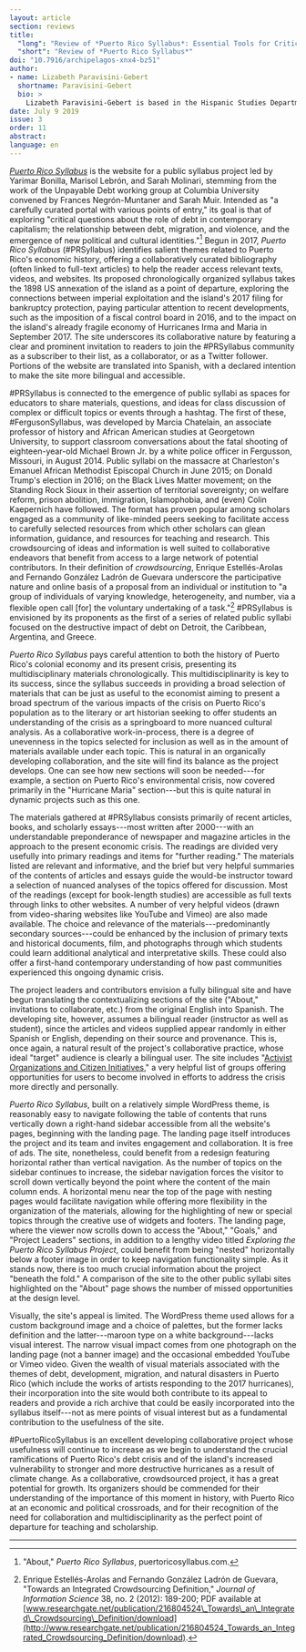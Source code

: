 ```yaml
---
layout: article
section: reviews
title: 
  "long": "Review of *Puerto Rico Syllabus*: Essential Tools for Critical Thinking about the Puerto Rican Debt Crisis"
  "short": "Review of *Puerto Rico Syllabus*"
doi: "10.7916/archipelagos-xnx4-bz51"
author: 
- name: Lizabeth Paravisini-Gebert 
  shortname: Paravisini-Gebert
  bio: >
    Lizabeth Paravisini-Gebert is based in the Hispanic Studies Department at Vassar College, where she holds the Randolph Distinguished Professor Chair; she is also a member of the Programs in Environmental Studies, Latin American Studies, International Studies, and Women's Studies. Her most recent book, *Extinctions: Colonialism, Biodiversity, and the Narratives of the Caribbean*, is forthcoming this year from Liverpool University Press. She coauthors, with Ivette Romero-Cesareo, the blog [*Repeating Islands*](https://repeatingislands.com/), and coedits, with Michael Aronna, the [The Oviedo Project](http://pages.vassar.edu/oviedo/).
date: July 9 2019
issue: 3
order: 11
abstract: 
language: en
---
```


[*Puerto Rico Syllabus*](https://puertoricosyllabus.com/) is the website
for a public syllabus project led by Yarimar Bonilla, Marisol Lebrón,
and Sarah Molinari, stemming from the work of the Unpayable Debt working
group at Columbia University convened by Frances Negrón-Muntaner and
Sarah Muir. Intended as "a carefully curated portal with various points
of entry," its goal is that of exploring "critical questions about the
role of debt in contemporary capitalism; the relationship between debt,
migration, and violence, and the emergence of new political and cultural
identities."[^1] Begun in 2017, *Puerto Rico Syllabus* (\#PRSyllabus)
identifies salient themes related to Puerto Rico's economic history,
offering a collaboratively curated bibliography (often linked to
full-text articles) to help the reader access relevant texts, videos,
and websites. Its proposed chronologically organized syllabus takes the
1898 US annexation of the island as a point of departure, exploring the
connections between imperial exploitation and the island's 2017 filing
for bankruptcy protection, paying particular attention to recent
developments, such as the imposition of a fiscal control board in 2016,
and to the impact on the island's already fragile economy of Hurricanes
Irma and Maria in September 2017. The site underscores its collaborative
nature by featuring a clear and prominent invitation to readers to join
the \#PRSyllabus community as a subscriber to their list, as a
collaborator, or as a Twitter follower. Portions of the website are
translated into Spanish, with a declared intention to make the site more
bilingual and accessible.

\#PRSyllabus is connected to the emergence of public syllabi as spaces
for educators to share materials, questions, and ideas for class
discussion of complex or difficult topics or events through a hashtag.
The first of these, \#FergusonSyllabus, was developed by Marcia
Chatelain, an associate professor of history and African American
studies at Georgetown University, to support classroom conversations
about the fatal shooting of eighteen-year-old Michael Brown Jr. by a
white police officer in Fergusson, Missouri, in August 2014. Public
syllabi on the massacre at Charleston's Emanuel African Methodist
Episcopal Church in June 2015; on Donald Trump's election in 2016; on
the Black Lives Matter movement; on the Standing Rock Sioux in their
assertion of territorial sovereignty; on welfare reform, prison
abolition, immigration, Islamophobia, and (even) Colin Kaepernich have
followed. The format has proven popular among scholars engaged as a
community of like-minded peers seeking to facilitate access to carefully
selected resources from which other scholars can glean information,
guidance, and resources for teaching and research. This crowdsourcing of
ideas and information is well suited to collaborative endeavors that
benefit from access to a large network of potential contributors. In
their definition of *crowdsourcing*, Enrique Estellés-Arolas and
Fernando González Ladrón de Guevara underscore the participative nature
and online basis of a proposal from an individual or institution to "a
group of individuals of varying knowledge, heterogeneity, and number,
via a flexible open call \[for\] the voluntary undertaking of a
task."[^2] \#PRSyllabus is envisioned by its proponents as the first of
a series of related public syllabi focused on the destructive impact of
debt on Detroit, the Caribbean, Argentina, and Greece.

*Puerto Rico Syllabus* pays careful attention to both the history of
Puerto Rico's colonial economy and its present crisis, presenting its
multidisciplinary materials chronologically. This multidisciplinarity is
key to its success, since the syllabus succeeds in providing a broad
selection of materials that can be just as useful to the economist
aiming to present a broad spectrum of the various impacts of the crisis
on Puerto Rico's population as to the literary or art historian seeking
to offer students an understanding of the crisis as a springboard to
more nuanced cultural analysis. As a collaborative work-in-process,
there is a degree of unevenness in the topics selected for inclusion as
well as in the amount of materials available under each topic. This is
natural in an organically developing collaboration, and the site will
find its balance as the project develops. One can see how new sections
will soon be needed---for example, a section on Puerto Rico's
environmental crisis, now covered primarily in the "Hurricane Maria"
section---but this is quite natural in dynamic projects such as this one.

The materials gathered at \#PRSyllabus consists primarily of recent
articles, books, and scholarly essays---most written after 2000---with an
understandable preponderance of newspaper and magazine articles in the
approach to the present economic crisis. The readings are divided very
usefully into primary readings and items for "further reading." The
materials listed are relevant and informative, and the brief but very
helpful summaries of the contents of articles and essays guide the
would-be instructor toward a selection of nuanced analyses of the topics
offered for discussion. Most of the readings (except for book-length
studies) are accessible as full texts through links to other websites. A
number of very helpful videos (drawn from video-sharing websites like
YouTube and Vimeo) are also made available. The choice and relevance of
the materials---predominantly secondary sources---could be enhanced by the
inclusion of primary texts and historical documents, film, and
photographs through which students could learn additional analytical and
interpretative skills. These could also offer a first-hand contemporary
understanding of how past communities experienced this ongoing dynamic
crisis.

The project leaders and contributors envision a fully bilingual site and
have begun translating the contextualizing sections of the site
("About," invitations to collaborate, etc.) from the original English
into Spanish. The developing site, however, assumes a bilingual reader
(instructor as well as student), since the articles and videos supplied
appear randomly in either Spanish or English, depending on their source
and provenance. This is, once again, a natural result of the project's
collaborative practice, whose ideal "target" audience is clearly a
bilingual user. The site includes "[Activist Organizations and Citizen
Initiatives](https://puertoricosyllabus.com/additional-resources/activists-organizations-and-citizen-initiatives/),"
a very helpful list of groups offering opportunities for users to become
involved in efforts to address the crisis more directly and personally.

*Puerto Rico Syllabus*, built on a relatively simple WordPress theme, is
reasonably easy to navigate following the table of contents that runs
vertically down a right-hand sidebar accessible from all the website's
pages, beginning with the landing page. The landing page itself
introduces the project and its team and invites engagement and
collaboration. It is free of ads. The site, nonetheless, could benefit
from a redesign featuring horizontal rather than vertical navigation. As
the number of topics on the sidebar continues to increase, the sidebar
navigation forces the visitor to scroll down vertically beyond the point
where the content of the main column ends. A horizontal menu near the
top of the page with nesting pages would facilitate navigation while
offering more flexibility in the organization of the materials, allowing
for the highlighting of new or special topics through the creative use
of widgets and footers. The landing page, where the viewer now scrolls
down to access the "About," "Goals," and "Project Leaders" sections, in
addition to a lengthy video titled *Exploring the Puerto Rico Syllabus
Project*, could benefit from being "nested" horizontally below a footer
image in order to keep navigation functionality simple. As it stands
now, there is too much crucial information about the project "beneath
the fold." A comparison of the site to the other public syllabi sites
highlighted on the "About" page shows the number of missed opportunities
at the design level.

Visually, the site's appeal is limited. The WordPress theme used allows
for a custom background image and a choice of palettes, but the former
lacks definition and the latter---maroon type on a white background---lacks
visual interest. The narrow visual impact comes from one photograph on
the landing page (not a banner image) and the occasional embedded
YouTube or Vimeo video. Given the wealth of visual materials associated
with the themes of debt, development, migration, and natural disasters
in Puerto Rico (which include the works of artists responding to the
2017 hurricanes), their incorporation into the site would both
contribute to its appeal to readers and provide a rich archive that
could be easily incorporated into the syllabus itself---not as mere points
of visual interest but as a fundamental contribution to the usefulness
of the site.

\#PuertoRicoSyllabus is an excellent developing collaborative project
whose usefulness will continue to increase as we begin to understand the
crucial ramifications of Puerto Rico's debt crisis and of the island's
increased vulnerability to stronger and more destructive hurricanes as a
result of climate change. As a collaborative, crowdsourced project, it
has a great potential for growth. Its organizers should be commended for
their understanding of the importance of this moment in history, with
Puerto Rico at an economic and political crossroads, and for their
recognition of the need for collaboration and multidisciplinarity as the
perfect point of departure for teaching and scholarship.

---

[^1]: "About," *Puerto Rico Syllabus*, puertoricosyllabus.com.

[^2]: Enrique Estellés-Arolas and Fernando González Ladrón de Guevara,
    "Towards an Integrated Crowdsourcing Definition," *Journal of
    Information Science* 38, no. 2 (2012): 189-200; PDF available at
    [www.researchgate.net/publication/216804524\_Towards\_an\_Integrated\_Crowdsourcing\_Definition/download](http://www.researchgate.net/publication/216804524_Towards_an_Integrated_Crowdsourcing_Definition/download).
